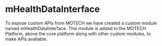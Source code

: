 # mHealthDataInterface
To expose custom APIs from MOTECH we have created a custom module named mHealthDataInterface. This module is  added to the MOTECH Platform, above the core platform along with other custom modules, to make APIs available.

